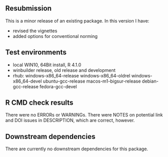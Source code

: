 ## Resubmission
This is a minor release of an existing package. In this version I have:

* revised the vignettes
* added options for conventional norming


## Test environments
* local WIN10, 64Bit install, R 4.1.0
* winbuilder release, old release and development
* rhub: windows-x86_64-release
				windows-x86_64-oldrel
				windows-x86_64-devel
				ubuntu-gcc-release
				macos-m1-bigsur-release
				debian-gcc-release
				fedora-gcc-devel


## R CMD check results
There were no ERRORs or WARNINGs. There were NOTES on potential link and DOI issues
in DESCRIPTION, which are correct, however.

## Downstream dependencies
There are currently no downstream dependencies for this package.
